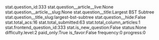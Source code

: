 stat.question_id:333
stat.question__article__live:None
stat.question__article__slug:None
stat.question__title:Largest BST Subtree
stat.question__title_slug:largest-bst-subtree
stat.question__hide:False
stat.total_acs:16
stat.total_submitted:63
stat.total_column_articles:1
stat.frontend_question_id:333
stat.is_new_question:False
status:None
difficulty.level:2
paid_only:True
is_favor:False
frequency:0
progress:0
